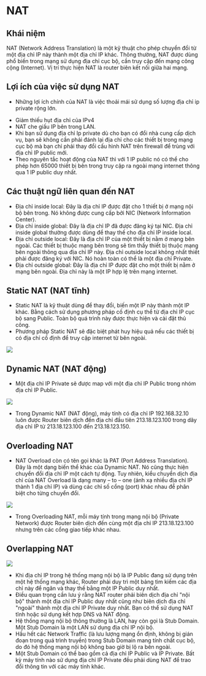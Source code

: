 # NAT
## Khái niệm
NAT (Network Address Translation) là một kỹ thuật cho phép chuyển đổi từ một địa chỉ IP này thành một địa chỉ IP khác. Thông thường, NAT được dùng phổ biến trong mạng sử dụng địa chỉ cục bộ, cần truy cập đến mạng công cộng (Internet). Vị trí thực hiện NAT là router biên kết nối giữa hai mạng.

## Lợi ích của việc sử dụng NAT
* Những lợi ích chính của NAT là việc thoải mái sử dụng số lượng địa chỉ ip private rộng lớn.
- Giảm thiếu hụt địa chỉ của IPv4
- NAT che giấu IP bên trong LAN.
- Khi bạn sử dụng địa chỉ Ip private dù cho bạn có đổi nhà cung cấp dịch vụ, bạn sẽ không cần phải đánh lại địa chỉ cho các thiết bị trong mạng cục bộ mà bạn chỉ phải thay đổi cấu hình NAT trên firewall để trùng với địa chỉ IP public mới.
- Theo nguyên tắc hoạt động của NAT thì với 1 IP public nó có thể cho phép hơn 65000 thiết bị bên trong truy cập ra ngoài mạng internet thông qua 1 IP public duy nhất.

## Các thuật ngữ liên quan đến NAT
- Địa chỉ inside local: Đây là địa chỉ IP được đặt cho 1 thiết bị ở mạng nội bộ bên trong. Nó không được cung cấp bởi NIC (Network Information Center).
- Địa chỉ inside global: Đây là địa chỉ IP đã được đăng ký tại NIC. Địa chỉ inside global thường được dùng để thay thế cho địa chỉ IP inside local.
- Địa chỉ outside local: Đây là địa chỉ IP của một thiết bị nằm ở mạng bên ngoài. Các thiết bị thuộc mạng bên trong sẽ tìm thấy thiết bị thuộc mạng bên ngoài thông qua địa chỉ IP này. Địa chỉ outside local không nhất thiết phải được đăng ký với NIC. Nó hoàn toàn có thể là một địa chỉ Private.
- Địa chỉ outside global: Đây là địa chỉ IP được đặt cho một thiết bị nằm ở mạng bên ngoài. Địa chỉ này là một IP hợp lệ trên mạng internet.

## Static NAT (NAT tĩnh)
- Static NAT là kỹ thuật dùng để thay đổi, biến một IP này thành một IP khác. Bằng cách sử dụng phương pháp cố định cụ thể từ địa chỉ IP cục bộ sang Public. Toàn bộ quá trình này được thực hiện và cài đặt thủ công.
- Phương pháp Static NAT sẽ đặc biệt phát huy hiệu quả nếu các thiết bị có địa chỉ cố định để truy cập internet từ bên ngoài.

![](https://image.prntscr.com/image/vHCqyeHPQPCRck11-mCDSw.png)

## Dynamic NAT (NAT động)
- Một địa chỉ IP Private sẽ được map với một địa chỉ IP Public trong nhóm địa chỉ IP Public.

![](https://image.prntscr.com/image/eIZNemMZRQCvsRN4LKcC-g.png)

- Trong Dynamic NAT (NAT động), máy tính có địa chỉ IP 192.168.32.10 luôn được Router biên dịch đến địa chỉ đầu tiên 213.18.123.100 trong dãy địa chỉ IP từ 213.18.123.100 đến 213.18.123.150.
## Overloading NAT
- NAT Overload còn có tên gọi khác là PAT (Port Address Translation). Đây là một dạng biến thể khác của Dynamic NAT. Nó cũng thực hiện chuyển đổi địa chỉ IP một cách tự động. Tuy nhiên, kiểu chuyển dịch địa chỉ của NAT Overload là dạng many – to – one (ánh xạ nhiều địa chỉ IP thành 1 địa chỉ IP) và dùng các chỉ số cổng (port) khác nhau để phân biệt cho từng chuyển đổi.

![](https://image.prntscr.com/image/8KFM9kxZSseDFjMLfYCUYg.png)

- Trong Overloading NAT, mỗi máy tính trong mạng nội bộ (Private Network) được Router biên dịch đến cùng một địa chỉ IP 213.18.123.100 nhưng trên các cổng giao tiếp khác nhau.
## Overlapping NAT
![](https://image.prntscr.com/image/Fbu2m6kSRPWN5y5LZCWmEA.png)

- Khi địa chỉ IP trong hệ thống mạng nội bộ là IP Public đang sử dụng trên một hệ thống mạng khác, Router phải duy trì một bảng tìm kiếm các địa chỉ này để ngăn và thay thế bằng một IP Public duy nhất.
- Điều quan trọng cần lưu ý rằng NAT router phải biên dịch địa chỉ "nội bộ" thành một địa chỉ IP Public duy nhất cũng như biên dịch địa chỉ "ngoài" thành một địa chỉ IP Private duy nhất. Bạn có thể sử dụng NAT tĩnh hoặc sử dụng kết hợp DNS và NAT động.
- Hệ thống mạng nội bộ thông thường là LAN, hay còn gọi là Stub Domain. Một Stub Domain là một LAN sử dụng địa chỉ IP nội bộ.
- Hầu hết các Network Traffic (là lưu lượng mạng ổn định, không bị gián đoạn trong quá trình truyền) trong Stub Domain mang tính chất cục bộ, do đó hệ thống mạng nội bộ không bao giờ bị lộ ra bên ngoài. 
- Một Stub Domain có thể bao gồm cả địa chỉ IP Public và IP Private. Bất kỳ máy tính nào sử dụng địa chỉ IP Private đều phải dùng NAT để trao đổi thông tin với các máy tính khác.


